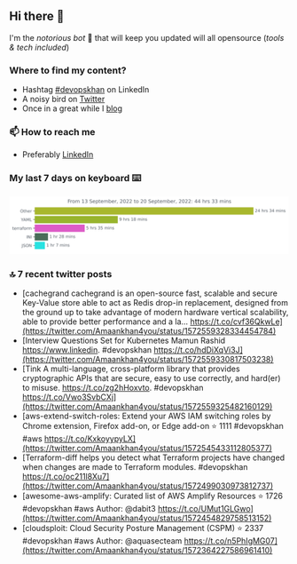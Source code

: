 <!--- [![Hits](https://hits.seeyoufarm.com/api/count/incr/badge.svg?url=https%3A%2F%2Fgithub.com%2Fakhan4u%2Fhit-counter&count_bg=%2379C83D&title_bg=%23555555&icon=&icon_color=%23E7E7E7&title=visits&edge_flat=false)](https://hits.seeyoufarm.com) --->

## Hi there 👋

I'm the _notorious bot_ 🤣 that will keep you updated will all opensource (_tools & tech included_) 

### Where to find my content?

* Hashtag [#devopskhan](https://www.linkedin.com/feed/hashtag/devopskhan) on LinkedIn
* A noisy bird on [Twitter](https://twitter.com/Amaankhan4you)
* Once in a great while I [blog](https://linuxparrot.com) 


### 📫 **How to reach me**

* Preferably [LinkedIn](https://www.linkedin.com/in/amaan-khan-linux-ninja)

### My last 7 days on keyboard ⌨️

<img src="https://github.com/akhan4u/akhan4u/blob/main/images/stat.svg" alt="Amaan's Wakatime Activity!"/>

### 🔝 7 recent twitter posts
<!-- DEVDOJO:START -->
- [cachegrand cachegrand is an open-source fast, scalable and secure Key-Value store able to act as Redis drop-in replacement, designed from the ground up to take advantage of modern hardware vertical scalability, able to provide better performance and a la… https://t.co/cvf36QkwLe](https://twitter.com/Amaankhan4you/status/1572559328334454784)
- [Interview Questions Set for Kubernetes Mamun Rashid https://www.linkedin. #devopskhan https://t.co/hdDiXqVi3J](https://twitter.com/Amaankhan4you/status/1572559330817503238)
- [Tink A multi-language, cross-platform library that provides cryptographic APIs that are secure, easy to use correctly, and hard&lpar;er&rpar; to misuse. https://t.co/zg2hHoxvto. #devopskhan https://t.co/Vwo3SvbCXj](https://twitter.com/Amaankhan4you/status/1572559325482160129)
- [aws-extend-switch-roles: Extend your AWS IAM switching roles by Chrome extension, Firefox add-on, or Edge add-on
⭐️ 1111
#devopskhan #aws
https://t.co/KxkoyypyLX](https://twitter.com/Amaankhan4you/status/1572545433112805377)
- [Terraform-diff helps you detect what Terraform projects have changed when changes are made to Terraform modules. #devopskhan https://t.co/oc211l8Xu7](https://twitter.com/Amaankhan4you/status/1572499030973812737)
- [awesome-aws-amplify: Curated list of AWS Amplify Resources
⭐️ 1726
#devopskhan #aws
Author: @dabit3
https://t.co/UMut1GLGwo](https://twitter.com/Amaankhan4you/status/1572454829758513152)
- [cloudsploit: Cloud Security Posture Management &lpar;CSPM&rpar;
⭐️ 2337
#devopskhan #aws
Author: @aquasecteam
https://t.co/n5PhIgMG07](https://twitter.com/Amaankhan4you/status/1572364227586961410)
<!-- DEVDOJO:END -->

<!-- ![Amaan's GitHub stats](https://github-readme-stats.vercel.app/api?username=akhan4u&count_private=true&show_icons=true&hide=contribs) -->

